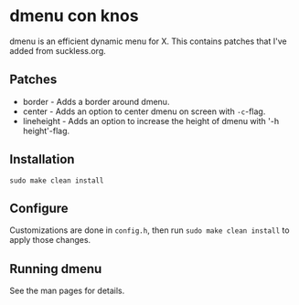 # dmenu con knos
dmenu is an efficient dynamic menu for X. This contains patches that I've added from suckless.org.

## Patches
* border - Adds a border around dmenu.
* center - Adds an option to center dmenu on screen with `-c`-flag.
* lineheight - Adds an option to increase the height of dmenu with '-h height'-flag.

## Installation
```
sudo make clean install
```

## Configure
Customizations are done in `config.h`, then run `sudo make clean install` to apply those changes.

## Running dmenu
See the man pages for details.
